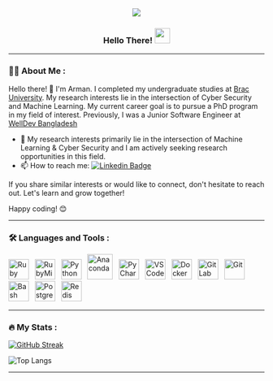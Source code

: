 <!---
Source: https://www.sitepoint.com/github-profile-readme/#:~:text=Adding%20GitHub%20Stats
-->
<div id="header" align="center">
  <img src="https://media.giphy.com/media/v1.Y2lkPTc5MGI3NjExaDM1aGxuNDJ1c2g0anUyMmpocWFjcTBuemtocGRxNmtrZDl0dTh6biZlcD12MV9pbnRlcm5hbF9naWZfYnlfaWQmY3Q9Zw/CuuSHzuc0O166MRfjt/giphy.gif"/>
  <br>
  <img src="https://komarev.com/ghpvc/?username=arman-hosain&style=flat-square&color=blue" alt=""/>
  <h3>
    Hello There!
    <img src="https://media.giphy.com/media/hvRJCLFzcasrR4ia7z/giphy.gif" width="30px"/>
  </h3>
</div>

---

### :man_technologist: About Me :

Hello there! 👋 I'm Arman. I completed my undergraduate studies at <a href="https://www.bracu.ac.bd/">Brac University</a>. My research interests lie in the intersection of Cyber Security and Machine Learning. My current career goal is to pursue a PhD program in my field of interest. Previously, I was a Junior Software Engineer at <a href="https://www.welldev.io/">WellDev Bangladesh</a>

- :telescope: My research interests primarily lie in the intersection of Machine Learning & Cyber Security and I am actively seeking research opportunities in this field.
- :mailbox: How to reach me: [![Linkedin Badge](https://img.shields.io/badge/-Arman_Hossain-blue?style=flat&logo=Linkedin&logoColor=white)](https://www.linkedin.com/in/arman--hossain/)

If you share similar interests or would like to connect, don't hesitate to reach out. Let's learn and grow together!

Happy coding! 😊

---

### :hammer_and_wrench: Languages and Tools :

<div>
<img src="https://cdn.jsdelivr.net/gh/devicons/devicon@latest/icons/ruby/ruby-original-wordmark.svg" title="Ruby" alt="Ruby" width="40" height="40"/> &nbsp;
<img src="https://cdn.jsdelivr.net/gh/devicons/devicon@latest/icons/rubymine/rubymine-original.svg" title="RubyMine" alt="RubyMine" width="40" height="40"/> &nbsp;
<img src="https://cdn.jsdelivr.net/gh/devicons/devicon@latest/icons/python/python-original-wordmark.svg" title="Python" alt="Python" width="40" height="40"/> &nbsp;
<img src="https://cdn.jsdelivr.net/gh/devicons/devicon@latest/icons/anaconda/anaconda-original-wordmark.svg" title="Anaconda" alt="Anaconda" width="50" height="50"/> &nbsp;
<img src="https://cdn.jsdelivr.net/gh/devicons/devicon@latest/icons/pycharm/pycharm-original.svg" title="PyCharm" alt="PyCharm" width="40" height="40"/> &nbsp;
<img src="https://cdn.jsdelivr.net/gh/devicons/devicon@latest/icons/vscode/vscode-original-wordmark.svg" title="VSCode" alt="VSCode" width="40" height="40"/> &nbsp;
<img src="https://cdn.jsdelivr.net/gh/devicons/devicon@latest/icons/docker/docker-original-wordmark.svg" 
title="Docker" alt="Docker" width="40" height="40"/> &nbsp;
<img src="https://cdn.jsdelivr.net/gh/devicons/devicon@latest/icons/gitlab/gitlab-original-wordmark.svg"
title="GitLab" alt="GitLab" width="40" height="40"/> &nbsp;
<img src="https://cdn.jsdelivr.net/gh/devicons/devicon@latest/icons/git/git-original-wordmark.svg" title="Git" alt="Git" width="40" height="40"/> &nbsp;
<img src="https://cdn.jsdelivr.net/gh/devicons/devicon@latest/icons/bash/bash-plain.svg" title="Bash" alt="Bash" width="40" height="40"/> &nbsp;
<img src="https://cdn.jsdelivr.net/gh/devicons/devicon@latest/icons/postgresql/postgresql-original-wordmark.svg"  title="PostgreSQL" alt="PostgreSQL" width="40" height="40"/> &nbsp;
<img src="https://cdn.jsdelivr.net/gh/devicons/devicon@latest/icons/redis/redis-original-wordmark.svg" title="Redis" alt="Redis" width="40" height="40"/> &nbsp;
</div>

---

### :fire: My Stats :

[![GitHub Streak](https://streak-stats.demolab.com?user=arman-hosain&theme=whatsapp-light2&hide_border=true&border_radius=3.7&date_format=M%20j%5B%2C%20Y%5D)](https://git.io/streak-stats)

![Top Langs](https://github-readme-stats.vercel.app/api/top-langs/?username=arman-hosain&hide_progress=true)

---

